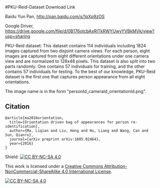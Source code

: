 #PKU-Reid-Dataset
Download Link

Baidu Yun Pan, http://pan.baidu.com/s/1qXp9zOS

Google Driver, https://drive.google.com/file/d/0B176otcbAxRITkRWYUwyYVBkMVk/view?usp=sharing

PKU-Reid dataset: This dataset contains 114 individuals including 1824 images captured from two disjoint camera views. For each person, eight images are captured from eight different orientations under one camera view and are normalized to 128x48 pixels. This dataset is also split into two parts randomly. One contains 57 individuals for training, and the other contains 57 individuals for testing. To the best of our knowledge, PKU-Reid dataset is the first one that captures person appearance from all eight orientations.

The image name is in the form "personId_cameraId_orientationId.png".


## Citation
```
@article{ma2016orientation,
  title={Orientation driven bag of appearances for person re-identification},
  author={Ma, Liqian and Liu, Hong and Hu, Liang and Wang, Can and Sun, Qianru},
  journal={arXiv preprint arXiv:1605.02464},
  year={2016}
}
```

Shield: [![CC BY-NC-SA 4.0][cc-by-nc-sa-shield]][cc-by-nc-sa]

This work is licensed under a
[Creative Commons Attribution-NonCommercial-ShareAlike 4.0 International License][cc-by-nc-sa].

[![CC BY-NC-SA 4.0][cc-by-nc-sa-image]][cc-by-nc-sa]

[cc-by-nc-sa]: http://creativecommons.org/licenses/by-nc-sa/4.0/
[cc-by-nc-sa-image]: https://licensebuttons.net/l/by-nc-sa/4.0/88x31.png
[cc-by-nc-sa-shield]: https://img.shields.io/badge/License-CC%20BY--NC--SA%204.0-lightgrey.svg

